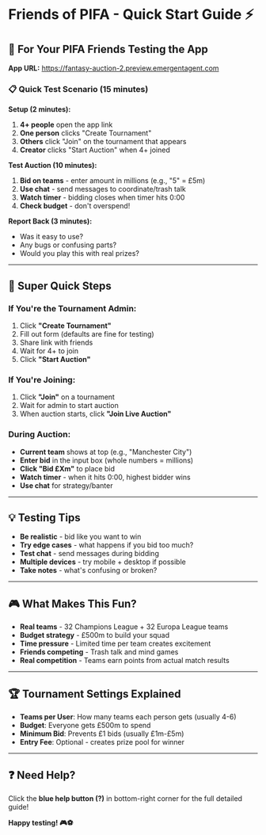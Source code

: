 # Friends of PIFA - Quick Start Guide ⚡

## 🎯 For Your PIFA Friends Testing the App

**App URL:** https://fantasy-auction-2.preview.emergentagent.com

### 📋 Quick Test Scenario (15 minutes)

**Setup (2 minutes):**
1. **4+ people** open the app link
2. **One person** clicks "Create Tournament" 
3. **Others** click "Join" on the tournament that appears
4. **Creator** clicks "Start Auction" when 4+ joined

**Test Auction (10 minutes):**
1. **Bid on teams** - enter amount in millions (e.g., "5" = £5m)
2. **Use chat** - send messages to coordinate/trash talk
3. **Watch timer** - bidding closes when timer hits 0:00
4. **Check budget** - don't overspend!

**Report Back (3 minutes):**
- Was it easy to use?
- Any bugs or confusing parts?
- Would you play this with real prizes?

---

## 🚀 Super Quick Steps

### If You're the Tournament Admin:
1. Click **"Create Tournament"**
2. Fill out form (defaults are fine for testing)
3. Share link with friends
4. Wait for 4+ to join
5. Click **"Start Auction"**

### If You're Joining:
1. Click **"Join"** on a tournament
2. Wait for admin to start auction
3. When auction starts, click **"Join Live Auction"**

### During Auction:
- **Current team** shows at top (e.g., "Manchester City")
- **Enter bid** in the input box (whole numbers = millions)
- **Click "Bid £Xm"** to place bid
- **Watch timer** - when it hits 0:00, highest bidder wins
- **Use chat** for strategy/banter

---

## 💡 Testing Tips

- **Be realistic** - bid like you want to win
- **Try edge cases** - what happens if you bid too much?
- **Test chat** - send messages during bidding
- **Multiple devices** - try mobile + desktop if possible
- **Take notes** - what's confusing or broken?

---

## 🎮 What Makes This Fun?

- **Real teams** - 32 Champions League + 32 Europa League teams
- **Budget strategy** - £500m to build your squad 
- **Time pressure** - Limited time per team creates excitement
- **Friends competing** - Trash talk and mind games
- **Real competition** - Teams earn points from actual match results

---

## 🏆 Tournament Settings Explained

- **Teams per User**: How many teams each person gets (usually 4-6)
- **Budget**: Everyone gets £500m to spend
- **Minimum Bid**: Prevents £1 bids (usually £1m-£5m)
- **Entry Fee**: Optional - creates prize pool for winner

---

## ❓ Need Help?

Click the **blue help button (?)** in bottom-right corner for the full detailed guide!

**Happy testing! 🎮⚽**